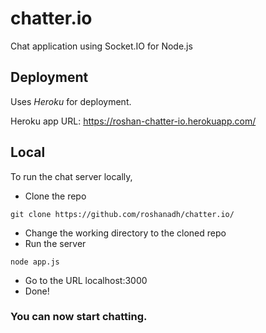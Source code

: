 # chatter.io
Chat application using Socket.IO for Node.js

## Deployment
Uses *Heroku* for deployment.

Heroku app URL: https://roshan-chatter-io.herokuapp.com/

## Local
To run the chat server locally, 
* Clone the repo
```console
git clone https://github.com/roshanadh/chatter.io/
```

* Change the working directory to the cloned repo
* Run the server
```console
node app.js
```
* Go to the URL localhost:3000
* Done!

### You can now start chatting.

